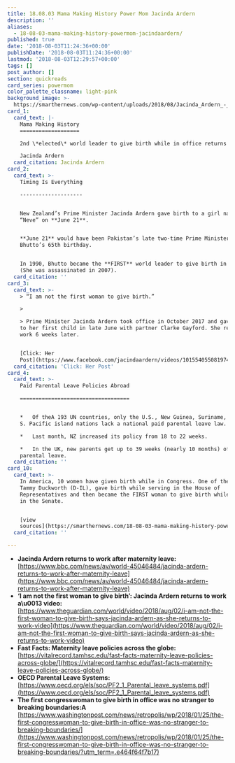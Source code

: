 ```yaml
---
title: 18.08.03 Mama Making History Power Mom Jacinda Ardern
description: ''
aliases:
  - 18-08-03-mama-making-history-powermom-jacindaardern/
published: true
date: '2018-08-03T11:24:36+00:00'
publishDate: '2018-08-03T11:24:36+00:00'
lastmod: '2018-08-03T12:29:57+00:00'
tags: []
post_author: []
section: quickreads
card_series: powermom
color_palette_classname: light-pink
background_image: >-
  https://smarthernews.com/wp-content/uploads/2018/08/Jacinda_Ardern_-_cropped.jpg
card_1:
  card_text: |-
    Mama Making History
    ===================

    2nd \*elected\* world leader to give birth while in office returns to work.

    Jacinda Ardern
  card_citation: Jacinda Ardern
card_2:
  card_text: >-
    Timing Is Everything

    --------------------


    New Zealand’s Prime Minister Jacinda Ardern gave birth to a girl named
    “Neve” on **June 21**.


    **June 21** would have been Pakistan’s late two-time Prime Minister Benazir
    Bhutto’s 65th birthday.


    In 1990, Bhutto became the **FIRST** world leader to give birth in office
    (She was assassinated in 2007).
  card_citation: ''
card_3:
  card_text: >-
    > “I am not the first woman to give birth.”

    > 

    > Prime Minister Jacinda Ardern took office in October 2017 and gave birth
    to her first child in late June with partner Clarke Gayford. She returned to
    work 6 weeks later.


    [Click: Her
    Post](https://www.facebook.com/jacindaardern/videos/10155405508197441/)
  card_citation: 'Click: Her Post'
card_4:
  card_text: >-
    Paid Parental Leave Policies Abroad

    ===================================


    *   Of theA 193 UN countries, only the U.S., New Guinea, Suriname, & a few
    S. Pacific island nations lack a national paid parental leave law.

    *   Last month, NZ increased its policy from 18 to 22 weeks.

    *   In the UK, new parents get up to 39 weeks (nearly 10 months) of paid
    parental leave.
  card_citation: ''
card_10:
  card_text: >-
    In America, 10 women have given birth while in Congress. One of them, Sen.
    Tammy Duckworth (D-IL), gave birth while serving in the House of
    Representatives and then became the FIRST woman to give birth while serving
    in the Senate.


    [view
    sources](https://smarthernews.com/18-08-03-mama-making-history-powermom-jacindaardern/)
  card_citation: ''

---
```

*   **Jacinda Ardern returns to work after maternity leave:** [https://www.bbc.com/news/av/world-45046484/jacinda-ardern-returns-to-work-after-maternity-leave](https://www.bbc.com/news/av/world-45046484/jacinda-ardern-returns-to-work-after-maternity-leave)
*   **‘I am not the first woman to give birth’: Jacinda Ardern returns to work a\\u0013 video:** [https://www.theguardian.com/world/video/2018/aug/02/i-am-not-the-first-woman-to-give-birth-says-jacinda-ardern-as-she-returns-to-work-video](https://www.theguardian.com/world/video/2018/aug/02/i-am-not-the-first-woman-to-give-birth-says-jacinda-ardern-as-she-returns-to-work-video)
*   **Fast Facts: Maternity leave policies across the globe:**  
    [https://vitalrecord.tamhsc.edu/fast-facts-maternity-leave-policies-across-globe/](https://vitalrecord.tamhsc.edu/fast-facts-maternity-leave-policies-across-globe/)
*   **OECD Parental Leave Systems:** [https://www.oecd.org/els/soc/PF2_1_Parental_leave_systems.pdf](https://www.oecd.org/els/soc/PF2_1_Parental_leave_systems.pdf)
*   **The first congresswoman to give birth in office was no stranger to breaking boundaries:A**  
    [https://www.washingtonpost.com/news/retropolis/wp/2018/01/25/the-first-congresswoman-to-give-birth-in-office-was-no-stranger-to-breaking-boundaries/](https://www.washingtonpost.com/news/retropolis/wp/2018/01/25/the-first-congresswoman-to-give-birth-in-office-was-no-stranger-to-breaking-boundaries/?utm_term=.e464f64f7b17)